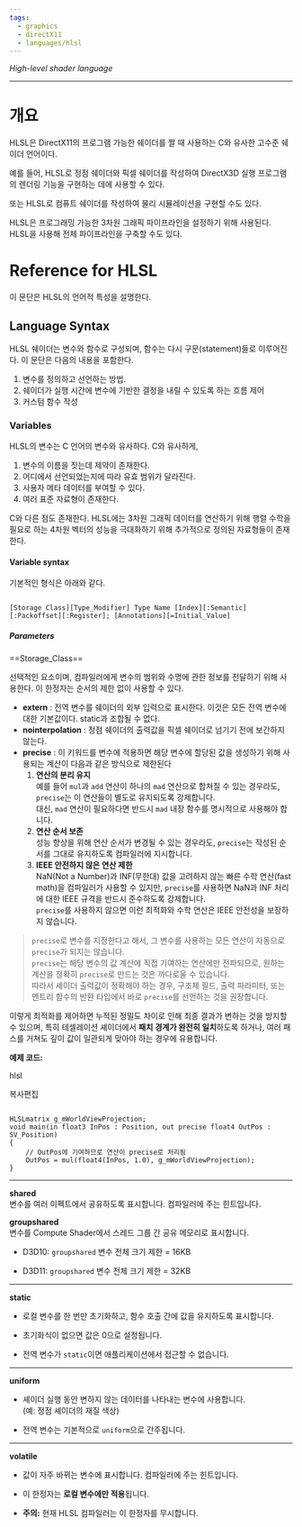 ```yaml
---
tags:
  - graphics
  - directX11
  - languages/hlsl
---
```


_High-level shader language_

---

# 개요

HLSL은 DirectX11의 프로그램 가능한 쉐이더를 짤 때 사용하는 C와 유사한 고수준 쉐이더 언어이다.

예를 들어, HLSL로 정점 쉐이더와 픽셀 쉐이더를 작성하여 DirectX3D 실행 프로그램의 렌더링 기능을 구현하는 데에 사용할 수 있다.

또는 HLSL로 컴퓨트 쉐이더를 작성하여 물리 시뮬레이션을 구현할 수도 있다.

HLSL은 프로그래밍 가능한 3차원 그래픽 파이프라인을 설정하기 위해 사용된다. HLSL을 사용해 전체 파이프라인을 구축할 수도 있다.

# Reference for HLSL

이 문단은 HLSL의 언어적 특성을 설명한다.

## Language Syntax

HLSL 쉐이더는 변수와 함수로 구성되며, 함수는 다시 구문(statement)들로 이루어진다. 이 문단은 다음의 내용을 포함한다.

1. 변수를 정의하고 선언하는 방법.
2. 쉐이더가 실행 시간에 변수에 기반한 결정을 내릴 수 있도록 하는 흐름 제어
3. 커스텀 함수 작성

### Variables

HLSL의 변수는 C 언어의 변수와 유사하다.
C와 유사하게,

1. 변수의 이름을 짓는데 제약이 존재한다.
2. 어디에서 선언되었는지에 따라 유효 범위가 달라진다.
3. 사용자 메타 데이터를 부여할 수 있다.
4. 여러 표준 자료형이 존재한다.

C와 다른 점도 존재한다. HLSL에는 3차원 그래픽 데이터를 연산하기 위해 행렬 수학을 필요로 하는 4차원 벡터의 성능을 극대화하기 위해 추가적으로 정의된 자료형들이 존재한다.

#### Variable syntax

기본적인 형식은 아래와 같다.

```text

[Storage Class][Type_Modifier] Type Name [Index][:Semantic][:Packoffset][:Register]; [Annotations][=Initial_Value]

```

##### Parameters

==Storage_Class==

선택적인 요소이며, 컴파일러에게 변수의 범위와 수명에 관한 정보를 전달하기 위해 사용한다. 이 한정자는 순서의 제한 없이 사용할 수 있다.

- **extern** : 전역 변수를 쉐이더의 외부 입력으로 표시한다. 이것은 모든 전역 변수에 대한 기본값이다. static과 조합될 수 없다.
- **nointerpolation** : 정점 쉐이더의 출력값을 픽셀 쉐이더로 넘기기 전에 보간하지 않는다.
- **precise** : 이 키워드를 변수에 적용하면 해당 변수에 할당된 값을 생성하기 위해 사용되는 계산이 다음과 같은 방식으로 제한된다
	1. **연산의 분리 유지**  
    예를 들어 `mul`과 `add` 연산이 하나의 `mad` 연산으로 합쳐질 수 있는 경우라도, `precise`는 이 연산들이 별도로 유지되도록 강제합니다.  
    대신, `mad` 연산이 필요하다면 반드시 `mad` 내장 함수를 명시적으로 사용해야 합니다.
	2. **연산 순서 보존**  
    성능 향상을 위해 연산 순서가 변경될 수 있는 경우라도, `precise`는 작성된 순서를 그대로 유지하도록 컴파일러에 지시합니다.
	3. **IEEE 안전하지 않은 연산 제한**  
    NaN(Not a Number)과 INF(무한대) 값을 고려하지 않는 빠른 수학 연산(fast math)을 컴파일러가 사용할 수 있지만, `precise`를 사용하면 NaN과 INF 처리에 대한 IEEE 규격을 반드시 준수하도록 강제합니다.  
    `precise`를 사용하지 않으면 이런 최적화와 수학 연산은 IEEE 안전성을 보장하지 않습니다.
    

> `precise`로 변수를 지정한다고 해서, 그 변수를 사용하는 모든 연산이 자동으로 `precise`가 되지는 않습니다.  
> `precise`는 해당 변수의 값 계산에 직접 기여하는 연산에만 전파되므로, 원하는 계산을 정확히 `precise`로 만드는 것은 까다로울 수 있습니다.  
> 따라서 셰이더 출력값이 정확해야 하는 경우, 구조체 필드, 출력 파라미터, 또는 엔트리 함수의 반환 타입에서 바로 `precise`를 선언하는 것을 권장합니다.

이렇게 최적화를 제어하면 누적된 정밀도 차이로 인해 최종 결과가 변하는 것을 방지할 수 있으며, 특히 테셀레이션 셰이더에서 **패치 경계가 완전히 일치**하도록 하거나, 여러 패스를 거쳐도 깊이 값이 일관되게 맞아야 하는 경우에 유용합니다.

**예제 코드:**

hlsl

복사편집

```hlsl

HLSLmatrix g_mWorldViewProjection;
void main(in float3 InPos : Position, out precise float4 OutPos : SV_Position)
{
    // OutPos에 기여하므로 연산이 precise로 처리됨
    OutPos = mul(float4(InPos, 1.0), g_mWorldViewProjection);
}

```

---

**shared**  
변수를 여러 이펙트에서 공유하도록 표시합니다. 컴파일러에 주는 힌트입니다.

**groupshared**  
변수를 Compute Shader에서 스레드 그룹 간 공유 메모리로 표시합니다.

- D3D10: `groupshared` 변수 전체 크기 제한 = 16KB
    
- D3D11: `groupshared` 변수 전체 크기 제한 = 32KB
    

---

**static**

- 로컬 변수를 한 번만 초기화하고, 함수 호출 간에 값을 유지하도록 표시합니다.
    
- 초기화식이 없으면 값은 0으로 설정됩니다.
    
- 전역 변수가 `static`이면 애플리케이션에서 접근할 수 없습니다.
    

---

**uniform**

- 셰이더 실행 동안 변하지 않는 데이터를 나타내는 변수에 사용합니다.  
    (예: 정점 셰이더의 재질 색상)
    
- 전역 변수는 기본적으로 `uniform`으로 간주됩니다.
    

---

**volatile**

- 값이 자주 바뀌는 변수에 표시합니다. 컴파일러에 주는 힌트입니다.
    
- 이 한정자는 **로컬 변수에만 적용**됩니다.
    
- **주의:** 현재 HLSL 컴파일러는 이 한정자를 무시합니다.